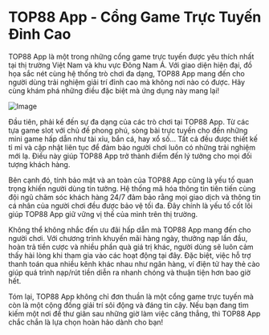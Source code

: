 # TOP88 App - Cổng Game Trực Tuyến Đỉnh Cao

TOP88 App là một trong những cổng game trực tuyến được yêu thích nhất tại thị trường Việt Nam và khu vực Đông Nam Á. Với giao diện hiện đại, đồ họa sắc nét cùng hệ thống trò chơi đa dạng, TOP88 App mang đến cho người dùng trải nghiệm giải trí đỉnh cao mà không nơi nào có được. Hãy cùng khám phá những điều đặc biệt mà ứng dụng này mang lại!

![Image](https://github.com/user-attachments/assets/bd51ea9f-0666-407b-a7a7-98ead6de688c)

Đầu tiên, phải kể đến sự đa dạng của các trò chơi tại TOP88 App. Từ các tựa game slot với chủ đề phong phú, sòng bài trực tuyến cho đến những mini game hấp dẫn như tài xỉu, bắn cá, hay xổ số... Tất cả đều được thiết kế tỉ mỉ và cập nhật liên tục để đảm bảo người chơi luôn có những trải nghiệm mới lạ. Điều này giúp TOP88 App trở thành điểm đến lý tưởng cho mọi đối tượng khách hàng.

Bên cạnh đó, tính bảo mật và an toàn của TOP88 App cũng là yếu tố quan trọng khiến người dùng tin tưởng. Hệ thống mã hóa thông tin tiên tiến cùng đội ngũ chăm sóc khách hàng 24/7 đảm bảo rằng mọi giao dịch và thông tin cá nhân của người chơi đều được bảo vệ tối đa. Đây chính là yếu tố cốt lõi giúp TOP88 App giữ vững vị thế của mình trên thị trường.

Không thể không nhắc đến ưu đãi hấp dẫn mà TOP88 App mang đến cho người chơi. Với chương trình khuyến mãi hàng ngày, thưởng nạp lần đầu, hoàn trả tiền cược và nhiều phần quà giá trị khác, người dùng sẽ luôn cảm thấy hài lòng khi tham gia vào các hoạt động tại đây. Đặc biệt, việc hỗ trợ thanh toán qua nhiều kênh khác nhau như ngân hàng, ví điện tử hay thẻ cào giúp quá trình nạp/rút tiền diễn ra nhanh chóng và thuận tiện hơn bao giờ hết.

Tóm lại, TOP88 App không chỉ đơn thuần là một cổng game trực tuyến mà còn là một cộng đồng giải trí sôi động và đáng tin cậy. Nếu bạn đang tìm kiếm một nơi để thư giãn sau những giờ làm việc căng thẳng, thì TOP88 App chắc chắn là lựa chọn hoàn hảo dành cho bạn!